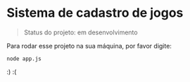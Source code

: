 <h1>Sistema de cadastro de jogos</h1>

> Status do projeto: em desenvolvimento

Para rodar esse projeto na sua máquina, por favor digite:
```
node app.js
```
:)
:(
